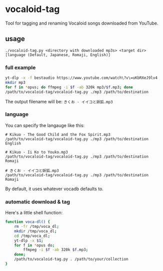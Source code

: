 # vocaloid-tag

Tool for tagging and renaming Vocaloid songs downloaded from YouTube.

## usage

```
./vocaloid-tag.py <directory with downloaded mp3s> <target dir> [language (Default, Japanese, Romaji, English)]
```

### full example
```sh
yt-dlp -x -f bestaudio https://www.youtube.com/watch\?v\=uKbRXeJ9lv4
mkdir mp3
for f in *opus; do ffmpeg -i $f -ab 320k mp3/$f.mp3; done
/path/to/vocaloid-tag/vocaloid-tag.py ./mp3 /path/to/destination
```

The output filename will be: `きくお - イイコと妖狐.mp3`

### language

You can specify the langauge like this:

```
# Kikuo - The Good Child and the Fox Spirit.mp3
/path/to/vocaloid-tag/vocaloid-tag.py ./mp3 /path/to/destination English

# Kikuo - Ii Ko to Youko.mp3
/path/to/vocaloid-tag/vocaloid-tag.py ./mp3 /path/to/destination Romaji

# きくお - イイコと妖狐.mp3
/path/to/vocaloid-tag/vocaloid-tag.py ./mp3 /path/to/destination Romaji
```

By default, it uses whatever vocadb defaults to.

### automatic download & tag

Here's a little shell function:

```sh
function voca-dl() {
    rm -fr /tmp/voca_dl;
    mkdir /tmp/voca_dl;
    cd /tmp/voca_dl;
    yt-dlp -x $1;
    for f in *opus do;
        ffmpeg -i $f -ab 320k $f.mp3;
    done;
    /path/to/vocaloid-tag.py . /path/to/your/collection
}
